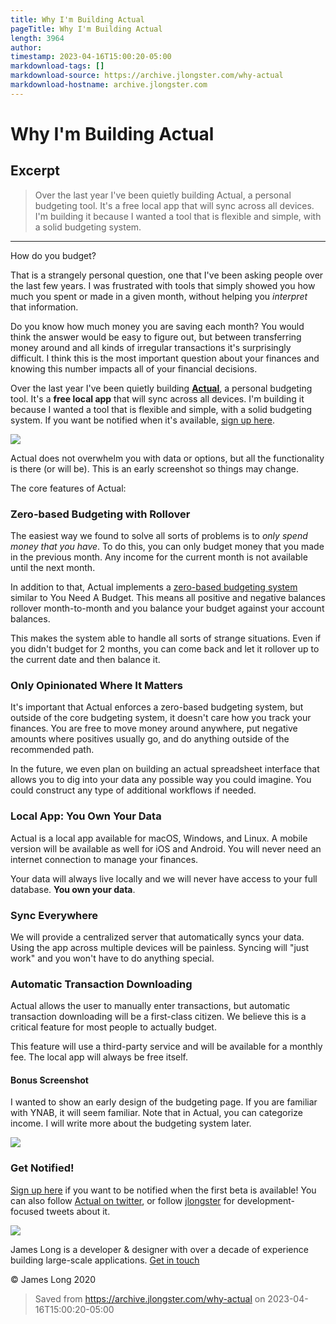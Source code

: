 ```yaml
---
title: Why I'm Building Actual
pageTitle: Why I'm Building Actual
length: 3964
author: 
timestamp: 2023-04-16T15:00:20-05:00
markdownload-tags: []
markdownload-source: https://archive.jlongster.com/why-actual
markdownload-hostname: archive.jlongster.com
---
```


# Why I'm Building Actual

## Excerpt
> Over the last year I've been quietly building Actual, a personal budgeting tool. It's a free local app that will sync across all devices. I'm building it because I wanted a tool that is flexible and simple, with a solid budgeting system.

---
How do you budget?

That is a strangely personal question, one that I've been asking people over the last few years. I was frustrated with tools that simply showed you how much you spent or made in a given month, without helping you _interpret_ that information.

Do you know how much money you are saving each month? You would think the answer would be easy to figure out, but between transferring money around and all kinds of irregular transactions it's surprisingly difficult. I think this is the most important question about your finances and knowing this number impacts all of your financial decisions.

Over the last year I've been quietly building [**Actual**](http://actualbudget.com/), a personal budgeting tool. It's a **free local app** that will sync across all devices. I'm building it because I wanted a tool that is flexible and simple, with a solid budgeting system. If you want be notified when it's available, [sign up here](http://actualbudget.com/).

[![][fig1]](https://archive.jlongster.com/s/actual-screenshots/11-28-17b.png)

Actual does not overwhelm you with data or options, but all the functionality is there (or will be). This is an early screenshot so things may change.

The core features of Actual:

### Zero-based Budgeting with Rollover

The easiest way we found to solve all sorts of problems is to _only spend money that you have_. To do this, you can only budget money that you made in the previous month. Any income for the current month is not available until the next month.

In addition to that, Actual implements a [zero-based budgeting system](https://www.daveramsey.com/blog/how-to-make-a-zero-based-budget) similar to You Need A Budget. This means all positive and negative balances rollover month-to-month and you balance your budget against your account balances.

This makes the system able to handle all sorts of strange situations. Even if you didn't budget for 2 months, you can come back and let it rollover up to the current date and then balance it.

### Only Opinionated Where It Matters

It's important that Actual enforces a zero-based budgeting system, but outside of the core budgeting system, it doesn't care how you track your finances. You are free to move money around anywhere, put negative amounts where positives usually go, and do anything outside of the recommended path.

In the future, we even plan on building an actual spreadsheet interface that allows you to dig into your data any possible way you could imagine. You could construct any type of additional workflows if needed.

### Local App: You Own Your Data

Actual is a local app available for macOS, Windows, and Linux. A mobile version will be available as well for iOS and Android. You will never need an internet connection to manage your finances.

Your data will always live locally and we will never have access to your full database. **You own your data**.

### Sync Everywhere

We will provide a centralized server that automatically syncs your data. Using the app across multiple devices will be painless. Syncing will "just work" and you won't have to do anything special.

### Automatic Transaction Downloading

Actual allows the user to manually enter transactions, but automatic transaction downloading will be a first-class citizen. We believe this is a critical feature for most people to actually budget.

This feature will use a third-party service and will be available for a monthly fee. The local app will always be free itself.

#### Bonus Screenshot

I wanted to show an early design of the budgeting page. If you are familiar with YNAB, it will seem familiar. Note that in Actual, you can categorize income. I will write more about the budgeting system later.

![][fig2]

### Get Notified!

[Sign up here](http://actualbudget.com/) if you want to be notified when the first beta is available! You can also follow [Actual on twitter](https://twitter.com/actualbudget), or follow [jlongster](https://twitter.com/jlongster) for development-focused tweets about it.

[![][fig3]](https://archive.jlongster.com/)

James Long is a developer & designer with over a decade of experience building large-scale applications. [Get in touch](mailto:longster@gmail.com)

© James Long 2020

[fig1]: https://archive.jlongster.com/s/actual-screenshots/11-28-17b.png
[fig2]: https://archive.jlongster.com/s/actual-screenshots/11-28-17.png
[fig3]: https://archive.jlongster.com/img/logo2.svg

> Saved from https://archive.jlongster.com/why-actual on 2023-04-16T15:00:20-05:00